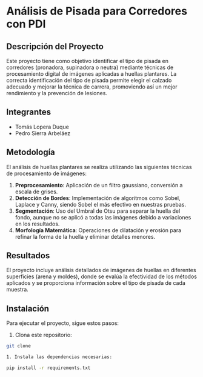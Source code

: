 # Análisis de Pisada para Corredores con PDI

## Descripción del Proyecto
Este proyecto tiene como objetivo identificar el tipo de pisada en corredores (pronadora, supinadora o neutra) mediante técnicas de procesamiento digital de imágenes aplicadas a huellas plantares. La correcta identificación del tipo de pisada permite elegir el calzado adecuado y mejorar la técnica de carrera, promoviendo así un mejor rendimiento y la prevención de lesiones.

## Integrantes
- Tomás Lopera Duque
- Pedro Sierra Arbeláez

## Metodología
El análisis de huellas plantares se realiza utilizando las siguientes técnicas de procesamiento de imágenes:

1. **Preprocesamiento**: Aplicación de un filtro gaussiano, conversión a escala de grises.
2. **Detección de Bordes**: Implementación de algoritmos como Sobel, Laplace y Canny, siendo Sobel el más efectivo en nuestras pruebas.
3. **Segmentación**: Uso del Umbral de Otsu para separar la huella del fondo, aunque no se aplicó a todas las imágenes debido a variaciones en los resultados.
4. **Morfología Matemática**: Operaciones de dilatación y erosión para refinar la forma de la huella y eliminar detalles menores.

## Resultados
El proyecto incluye análisis detallados de imágenes de huellas en diferentes superficies (arena y moldes), donde se evalúa la efectividad de los métodos aplicados y se proporciona información sobre el tipo de pisada de cada muestra.

## Instalación
Para ejecutar el proyecto, sigue estos pasos:

1. Clona este repositorio:
```bash
git clone 

1. Instala las dependencias necesarias:

pip install -r requirements.txt
